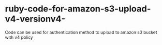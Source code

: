 # ruby-code-for-amazon-s3-upload-v4-versionv4-

Code can be used for authentication method to upload to amazon s3 bucket with v4 policy
